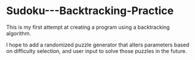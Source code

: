 # Sudoku---Backtracking-Practice
This is my first attempt at creating a program using a backtracking algorithm.

I hope to add a randomized puzzle generator that alters parameters based on difficulty selection, and user input to solve those puzzles in the future.

